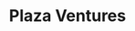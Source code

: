 ---
layout: firm_page
title: "Plaza Ventures"
id: "plaza.ventures"
permalink: "/plazaventuresplaza.ventures/"
website: "https://plaza.ventures"
offices: "Toronto (Canada)"
investment_stages: "Series A, Series B"
portfolio_companies: "Neo Financial, StackAdapt, Kitchen Hub, Kerv, Portless, Vive, Super, Symend, Avidbots, Hydrostor, PlaceHolder, Site 20/20, Busbud, Clearco, CareGuide, Iguazio, Landr Audio, Dejero Labs, Drop, MMB Networks, Q4, PostBeyond, FanXchange, Mobify, SweetIQ Analytics, Miovision, Findspace"
portfolio_link: "https://plaza.ventures/portfolio/"
investment_markets: "Fintech, Advertising Technology, Food, Video Technology, E-commerce, Agriculture, Travel, Customer Engagement, Robotics, Energy Storage, Logistics, Traffic Control, Transportation, Investor Relations, Employee Communication, Ticketing, Mobile Technology, Local Search, Smart City"
founded_year: "2012"
description: "Plaza Ventures is a growth-stage venture capital firm that prioritizes building strong relationships with its portfolio companies. They focus on providing capital and expertise to help companies scale their operations or support shareholder liquidity needs. Their investment strategy emphasizes collaboration and tailored solutions."
linkedin: "https://www.linkedin.com/company/3296787/"
twitter: "https://twitter.com/plazaventures"
instagram: ""
team_page: "https://plaza.ventures/people-2/"
investor_type: "Venture Capital"
crunchbase: "https://www.crunchbase.com/organization/plaza-ventures"
pitchbook: "https://pitchbook.com/profiles/investor/61720-66"

# SEO Optimization
meta_title: "Plaza Ventures - VC Firm - projectstartups.com"
meta_description: "Plaza Ventures, Plaza Ventures is a growth-stage venture capital firm that prioritizes building strong relationships with its portfolio companies. They focus on provi..."
meta_keywords: "Plaza Ventures, Fintech, Advertising Technology, Food, Video Technology, E-commerce, Agriculture, Travel, Customer Engagement, Robotics, Energy Storage, Logistics, Traffic Control, Transportation, Investor Relations, Employee Communication, Ticketing, Mobile Technology, Local Search, Smart City, VC firm, venture capital, startup investor, projectstartups.com"
canonical_url: "https://vc.projectstartups.com/plazaventuresplaza.ventures/"
---